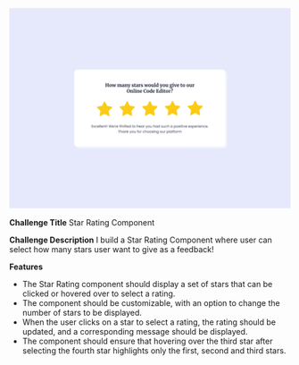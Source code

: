 ![Star Rating Component](./design/Rating-5.png)

**Challenge Title**
Star Rating Component

**Challenge Description**
I build a Star Rating Component where user can select how many stars user want to give as a feedback!

**Features**

- The Star Rating component should display a set of stars that can be clicked or hovered over to select a rating.
- The component should be customizable, with an option to change the number of stars to be displayed.
- When the user clicks on a star to select a rating, the rating should be updated, and a corresponding message should be displayed.
- The component should ensure that hovering over the third star after selecting the fourth star highlights only the first, second and third stars.
